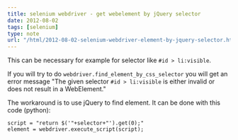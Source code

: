 ```yaml
---
title: selenium webdriver - get webelement by jQuery selector
date: 2012-08-02
tags: [selenium]
type: note
url: "/html/2012-08-02-selenium-webdriver-element-by-jquery-selector.html"
---
```



This can be necessary for example for selector like `#id > li:visible`.

If you will try to do `webdriver.find_element_by_css_selector` you will get an error message "The given selector `#id > li:visible` is either invalid or does not result in a WebElement."

<!-- more -->
The workaround is to use jQuery to find element. It can be done with this code (python):

    script = "return $('"+selector+"').get(0);"
    element = webdriver.execute_script(script);

